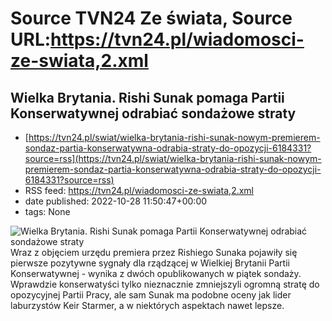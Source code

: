 # Source TVN24 Ze świata, Source URL:https://tvn24.pl/wiadomosci-ze-swiata,2.xml

## Wielka Brytania. Rishi Sunak pomaga Partii Konserwatywnej odrabiać sondażowe straty
 - [https://tvn24.pl/swiat/wielka-brytania-rishi-sunak-nowym-premierem-sondaz-partia-konserwatywna-odrabia-straty-do-opozycji-6184331?source=rss](https://tvn24.pl/swiat/wielka-brytania-rishi-sunak-nowym-premierem-sondaz-partia-konserwatywna-odrabia-straty-do-opozycji-6184331?source=rss)
 - RSS feed: https://tvn24.pl/wiadomosci-ze-swiata,2.xml
 - date published: 2022-10-28 11:50:47+00:00
 - tags: None

<img alt="Wielka Brytania. Rishi Sunak pomaga Partii Konserwatywnej odrabiać sondażowe straty" src="https://tvn24.pl/najnowsze/cdn-zdjecie-en3rzg-rishi-sunak-w-izbie-gmin-6184352/alternates/LANDSCAPE_1280" />
    Wraz z objęciem urzędu premiera przez Rishiego Sunaka pojawiły się pierwsze pozytywne sygnały dla rządzącej w Wielkiej Brytanii Partii Konserwatywnej - wynika z dwóch opublikowanych w piątek sondaży. Wprawdzie konserwatyści tylko nieznacznie zmniejszyli ogromną stratę do opozycyjnej Partii Pracy, ale sam Sunak ma podobne oceny jak lider laburzystów Keir Starmer, a w niektórych aspektach nawet lepsze.
